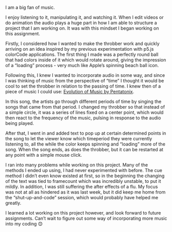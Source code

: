 I am a big fan of music. 

I enjoy listening to it, manipulating it, and watching it. When I edit videos or do animation the audio plays a huge part in how I am able to structure a project that I am working on. It was with this mindset I began working on this assignment. 

Firstly, I considered how I wanted to make the throbber work and quickly arriving on an idea inspired by my previous experimentation with p5.js colorCode applications. The first thing I made was a perfectly round ball that had colors inside of it which would rotate around, giving the impression of a “loading” process - very much like Apple’s spinning beach ball icon. 

Following this, I knew I wanted to incorporate audio in some way, and since I was thinking of music from the perspective of “time” I thought it would be cool to set the throbber in relation to the passing of time. I knew then of a piece of music I could use: [Evolution of Music by Pentatonix](https://www.youtube.com/watch?v=lExW80sXsHs).

In this song, the artists go through different periods of time by singing the songs that came from that period. I changed my throbber so that instead of a simple circle, it was a series of lines fixed on a center point, which would then react to the frequency of the music, pulsing in response to the audio being played. 

After that, I went in and added text to pop up at certain determined points in the song to let the viewer know which timeperiod they were currently listening to, all the while the color keeps spinning and “loading” more of the song. When the song ends, as does the throbber, but it can be restarted at any point with a simple mouse click. 

I ran into many problems while working on this project. Many of the methods I ended up using, I had never experimented with before. The cue method I didn’t even know existed at first, so in the beginning the changing of the text was tied to framecount which was incredibly unstable, to put it mildly. In addition, I was still suffering the after effects of a flu. My focus was not at all as hindered as it was last week, but it did keep me home from the “shut-up-and-code” session, which would probably have helped me greatly. 

I learned a lot working on this project however, and look forward to future assignments. Can’t wait to figure out some way of incorporating more music into my coding 😊
